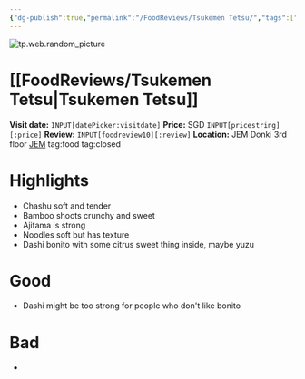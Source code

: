 ```yaml
---
{"dg-publish":true,"permalink":"/FoodReviews/Tsukemen Tetsu/","tags":["food","foodreview","review","tsukemen","singapore"],"noteIcon":""}
---
```


![tp.web.random_picture](https://images.unsplash.com/photo-1506976785307-8732e854ad03?crop=entropy&cs=tinysrgb&fit=crop&fm=jpg&h=200&ixid=MnwxfDB8MXxyYW5kb218MHx8dHN1a2VtZW4sZm9vZCxyZXN0YXVyYW50LGRpbmluZ3x8fHx8fDE2NTc3Nzg0MDc&ixlib=rb-1.2.1&q=80&utm_campaign=api-credit&utm_medium=referral&utm_source=unsplash_source&w=480)
# [[FoodReviews/Tsukemen Tetsu\|Tsukemen Tetsu]]
**Visit date:** `INPUT[datePicker:visitdate]`
**Price:** SGD `INPUT[pricestring][:price]` 
**Review:** `INPUT[foodreview10][:review]`
**Location:** JEM Donki 3rd floor [JEM](geo:1.3332962,103.74339115077905) tag:food tag:closed

# Highlights
- Chashu soft and tender
- Bamboo shoots crunchy and sweet
- Ajitama is strong
- Noodles soft but has texture
- Dashi bonito with some citrus sweet thing inside, maybe yuzu

# Good
- Dashi might be too strong for people who don't like bonito

# Bad
- 
